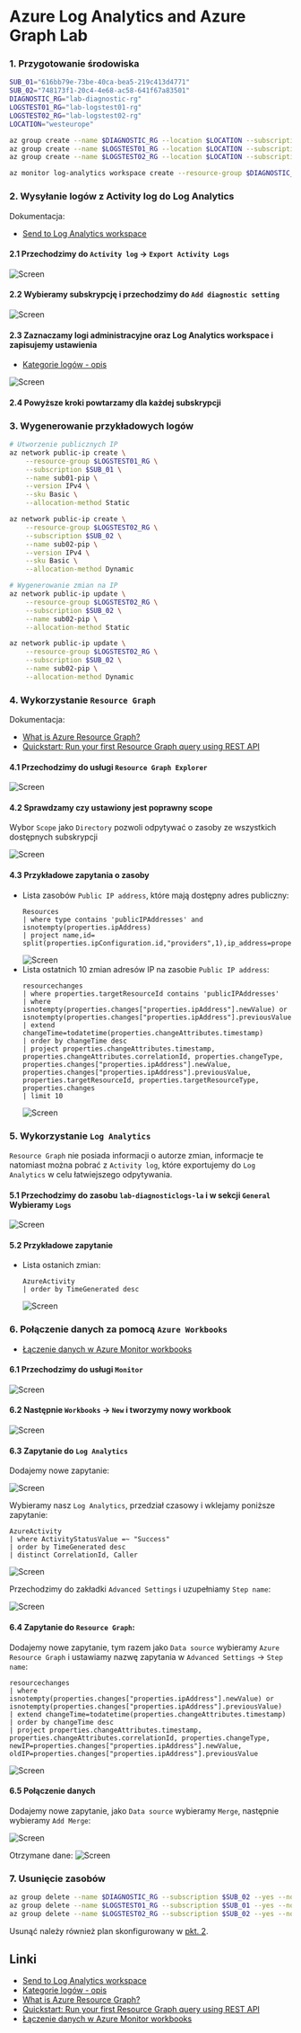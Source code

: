 # Azure Log Analytics and Azure Graph Lab


### 1. Przygotowanie środowiska
```bash
SUB_01="616bb79e-73be-40ca-bea5-219c413d4771"
SUB_02="748173f1-20c4-4e68-ac58-641f67a83501"
DIAGNOSTIC_RG="lab-diagnostic-rg"
LOGSTEST01_RG="lab-logstest01-rg"
LOGSTEST02_RG="lab-logstest02-rg"
LOCATION="westeurope"

az group create --name $DIAGNOSTIC_RG --location $LOCATION --subscription $SUB_02
az group create --name $LOGSTEST01_RG --location $LOCATION --subscription $SUB_01
az group create --name $LOGSTEST02_RG --location $LOCATION --subscription $SUB_02

az monitor log-analytics workspace create --resource-group $DIAGNOSTIC_RG --workspace-name "lab-diagnosticlogs-la" --location $LOCATION --subscription $SUB_02
```

### 2. Wysyłanie logów z Activity log do Log Analytics
Dokumentacja:
* [Send to Log Analytics workspace](https://docs.microsoft.com/en-us/azure/azure-monitor/essentials/activity-log#send-to-log-analytics-workspace)

#### 2.1 Przechodzimy do `Activity log` -> `Export Activity Logs`
![Screen](./img/20220413220528.jpg "Screen")


#### 2.2 Wybieramy subskrypcję i przechodzimy do `Add diagnostic setting`
![Screen](./img/20220413142731.jpg "Screen")


#### 2.3 Zaznaczamy logi administracyjne oraz Log Analytics workspace i zapisujemy ustawienia
* [Kategorie logów - opis](https://docs.microsoft.com/en-us/azure/azure-monitor/essentials/activity-log-schema?WT.mc_id=Portal-Microsoft_Azure_Monitoring#categories)

![Screen](./img/20220413221023.jpg "Screen")

#### 2.4 Powyższe kroki powtarzamy dla każdej subskrypcji


### 3. Wygenerowanie przykładowych logów
```bash
# Utworzenie publicznych IP
az network public-ip create \
    --resource-group $LOGSTEST01_RG \
    --subscription $SUB_01 \
    --name sub01-pip \
    --version IPv4 \
    --sku Basic \
    --allocation-method Static

az network public-ip create \
    --resource-group $LOGSTEST02_RG \
    --subscription $SUB_02 \
    --name sub02-pip \
    --version IPv4 \
    --sku Basic \
    --allocation-method Dynamic

# Wygenerowanie zmian na IP
az network public-ip update \
    --resource-group $LOGSTEST02_RG \
    --subscription $SUB_02 \
    --name sub02-pip \
    --allocation-method Static

az network public-ip update \
    --resource-group $LOGSTEST02_RG \
    --subscription $SUB_02 \
    --name sub02-pip \
    --allocation-method Dynamic
```

### 4. Wykorzystanie `Resource Graph`

Dokumentacja:
* [What is Azure Resource Graph?](https://docs.microsoft.com/en-us/azure/governance/resource-graph/overview)
* [Quickstart: Run your first Resource Graph query using REST API](https://docs.microsoft.com/en-us/azure/governance/resource-graph/first-query-rest-api)

#### 4.1 Przechodzimy do usługi `Resource Graph Explorer`
![Screen](./img/20220413221329.jpg "Screen")

#### 4.2 Sprawdzamy czy ustawiony jest poprawny scope
Wybor `Scope` jako `Directory` pozwoli odpytywać o zasoby ze wszystkich dostępnych subskrypcji

![Screen](./img/20220413145621.jpg "Screen")

#### 4.3 Przykładowe zapytania o zasoby
* Lista zasobów `Public IP address`, które mają dostępny adres publiczny:
  ```kql
  Resources
  | where type contains 'publicIPAddresses' and isnotempty(properties.ipAddress)
  | project name,id= split(properties.ipConfiguration.id,"providers",1),ip_address=properties.ipAddress
  ```
  ![Screen](./img/20220413150111.jpg "Screen")
* Lista ostatnich 10 zmian adresów IP na zasobie `Public IP address`:
  ```kql
  resourcechanges
  | where properties.targetResourceId contains 'publicIPAddresses'
  | where isnotempty(properties.changes["properties.ipAddress"].newValue) or isnotempty(properties.changes["properties.ipAddress"].previousValue)
  | extend changeTime=todatetime(properties.changeAttributes.timestamp) 
  | order by changeTime desc 
  | project properties.changeAttributes.timestamp, properties.changeAttributes.correlationId, properties.changeType, 
  properties.changes["properties.ipAddress"].newValue, 
  properties.changes["properties.ipAddress"].previousValue, 
  properties.targetResourceId, properties.targetResourceType, properties.changes 
  | limit 10
  ```
  ![Screen](./img/20220413154242.jpg "Screen")


### 5. Wykorzystanie `Log Analytics`
`Resource Graph` nie posiada informacji o autorze zmian, informacje te natomiast można pobrać z `Activity log`, które exportujemy do `Log Analytics` w celu łatwiejszego odpytywania.


#### 5.1 Przechodzimy do zasobu `lab-diagnosticlogs-la` i w sekcji `General` Wybieramy `Logs`
![Screen](./img/20220413221650.jpg "Screen")


#### 5.2 Przykładowe zapytanie
* Lista ostanich zmian:
  ```kql
  AzureActivity
  | order by TimeGenerated desc 
  ```
  ![Screen](./img/20220413232419.jpg "Screen")


### 6. Połączenie danych za pomocą `Azure Workbooks`


* [Łączenie danych w Azure Monitor workbooks](https://github.com/microsoft/Application-Insights-Workbooks/blob/1ddc38529f498c209fb3fe21795f607d4cd232b7/Documentation/DataSources/DataSources.md#merge-data-from-different-sources)

#### 6.1 Przechodzimy do usługi `Monitor`
![Screen](./img/20220414115622.jpg "Screen")

#### 6.2 Następnie `Workbooks` -> `New` i tworzymy nowy  workbook
![Screen](./img/20220414115705.jpg "Screen")

#### 6.3 Zapytanie do `Log Analytics`
Dodajemy nowe zapytanie:

![Screen](./img/20220414115920.jpg "Screen")

Wybieramy nasz `Log Analytics`, przedział czasowy i wklejamy poniższe zapytanie:
```kql
AzureActivity
| where ActivityStatusValue =~ "Success"
| order by TimeGenerated desc 
| distinct CorrelationId, Caller
```

![Screen](./img/20220414151502.jpg "Screen")

Przechodzimy do zakładki `Advanced Settings` i uzupełniamy `Step name`:

![Screen](./img/20220414120959.jpg "Screen")

#### 6.4 Zapytanie do `Resource Graph`:
Dodajemy nowe zapytanie, tym razem jako `Data source` wybieramy `Azure Resource Graph` i ustawiamy nazwę zapytania w `Advanced Settings` -> `Step name`:
```kql
resourcechanges 
| where isnotempty(properties.changes["properties.ipAddress"].newValue) or isnotempty(properties.changes["properties.ipAddress"].previousValue)
| extend changeTime=todatetime(properties.changeAttributes.timestamp) 
| order by changeTime desc 
| project properties.changeAttributes.timestamp, properties.changeAttributes.correlationId, properties.changeType, 
newIP=properties.changes["properties.ipAddress"].newValue, 
oldIP=properties.changes["properties.ipAddress"].previousValue
```
![Screen](./img/20220414122908.jpg "Screen")

#### 6.5 Połączenie danych
Dodajemy nowe zapytanie, jako `Data source` wybieramy `Merge`, następnie wybieramy `Add Merge`:

![Screen](./img/20220414122623.jpg "Screen")

Otrzymane dane:
![Screen](./img/20220414123103.jpg "Screen")


### 7. Usunięcie zasobów
```bash
az group delete --name $DIAGNOSTIC_RG --subscription $SUB_02 --yes --no-wait
az group delete --name $LOGSTEST01_RG --subscription $SUB_01 --yes --no-wait
az group delete --name $LOGSTEST02_RG --subscription $SUB_02 --yes --no-wait
```

Usunąć należy również plan skonfigurowany w [pkt. 2](#2-wysyłanie-logów-z-activity-log-do-log-analytics).



## Linki
* [Send to Log Analytics workspace](https://docs.microsoft.com/en-us/azure/azure-monitor/essentials/activity-log#send-to-log-analytics-workspace)
* [Kategorie logów - opis](https://docs.microsoft.com/en-us/azure/azure-monitor/essentials/activity-log-schema?WT.mc_id=Portal-Microsoft_Azure_Monitoring#categories)
* [What is Azure Resource Graph?](https://docs.microsoft.com/en-us/azure/governance/resource-graph/overview)
* [Quickstart: Run your first Resource Graph query using REST API](https://docs.microsoft.com/en-us/azure/governance/resource-graph/first-query-rest-api)
* [Łączenie danych w Azure Monitor workbooks](https://github.com/microsoft/Application-Insights-Workbooks/blob/1ddc38529f498c209fb3fe21795f607d4cd232b7/Documentation/DataSources/DataSources.md#merge-data-from-different-sources)



<!-- 
<details>
  <summary><b><i>Utworzone środowisko</i></b></summary>

![Screen](./img/20210109160110.jpg "Screen")
</details>